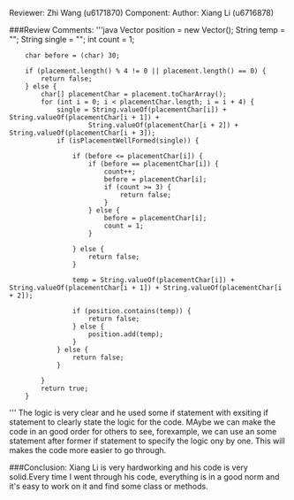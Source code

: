 Reviewer: Zhi Wang (u6171870)
Component: 
Author: Xiang Li (u6716878)

###Review Comments:
'''java
Vector position = new Vector();
        String temp = "";
        String single = "";
        int count = 1;

        char before = (char) 30;

        if (placement.length() % 4 != 0 || placement.length() == 0) {
            return false;
        } else {
            char[] placementChar = placement.toCharArray();
            for (int i = 0; i < placementChar.length; i = i + 4) {
                single = String.valueOf(placementChar[i]) + String.valueOf(placementChar[i + 1]) +
                        String.valueOf(placementChar[i + 2]) + String.valueOf(placementChar[i + 3]);
                if (isPlacementWellFormed(single)) {

                    if (before <= placementChar[i]) {
                        if (before == placementChar[i]) {
                            count++;
                            before = placementChar[i];
                            if (count >= 3) {
                                return false;
                            }
                        } else {
                            before = placementChar[i];
                            count = 1;
                        }

                    } else {
                        return false;
                    }

                    temp = String.valueOf(placementChar[i]) + String.valueOf(placementChar[i + 1]) + String.valueOf(placementChar[i + 2]);

                    if (position.contains(temp)) {
                        return false;
                    } else {
                        position.add(temp);
                    }
                } else {
                    return false;
                }

            }
            return true;
        }
'''
The logic is very clear and he used some if statement with exsiting if statement to clearly state the logic for the code.
MAybe we can make the code in an good order for others to see, forexample, we can use an some statement after former if statement to specify the logic ony by one.
This will makes the code more easier to go through.

###Conclusion:
Xiang Li is very hardworking and his code is very solid.Every time I went through his code, everything is in a good norm and it's easy to work on it and find some class or methods.